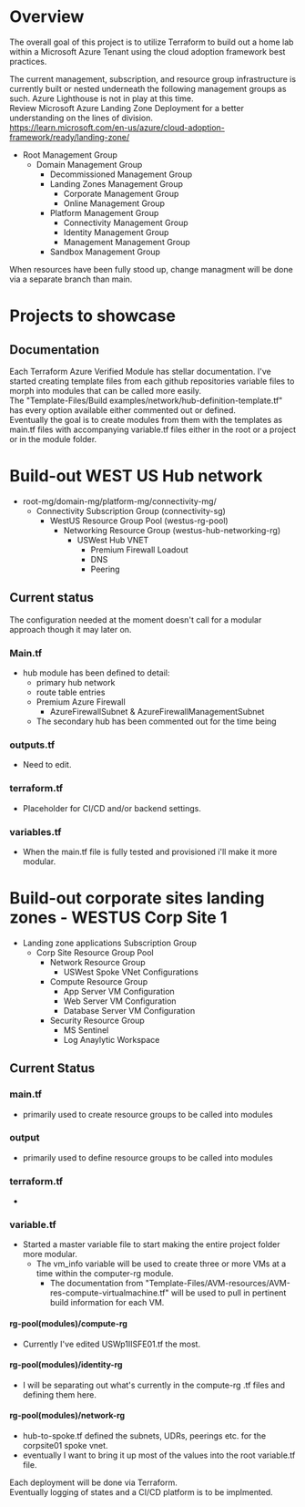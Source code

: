 # Overview
The overall goal of this project is to utilize Terraform to build out a home lab within a Microsoft Azure Tenant using the cloud adoption framework best practices. 

The current management, subscription, and resource group infrastructure is currently built or nested underneath the following management groups as such. Azure Lighthouse is not in play at this time.  
Review Microsoft Azure Landing Zone Deployment for a better understanding on the lines of division.  
https://learn.microsoft.com/en-us/azure/cloud-adoption-framework/ready/landing-zone/   

- Root Management Group
    - Domain Management Group
        - Decommissioned Management Group
        - Landing Zones Management Group
            - Corporate Management Group
            - Online Management Group
        - Platform Management Group
            - Connectivity Management Group
            - Identity Management Group
            - Management Management Group
        - Sandbox Management Group

When resources have been fully stood up, change managment will be done via a separate branch than main.  

# Projects to showcase  
## Documentation  
Each Terraform Azure Verified Module has stellar documentation. 
I've started creating template files from each github repositories variable files to morph into modules that can be called more easily.   
The "Template-Files/Build examples/network/hub-definition-template.tf" has every option available either commented out or defined.  
Eventually the goal is to create modules from them with the templates as main.tf files with accompanying variable.tf files either in the root or a project or in the module folder.  
#  Build-out WEST US Hub network  
- root-mg/domain-mg/platform-mg/connectivity-mg/  
    - Connectivity Subscription Group (connectivity-sg)  
       - WestUS Resource Group Pool (westus-rg-pool)  
            - Networking Resource Group (westus-hub-networking-rg)  
                - USWest Hub VNET  
                  - Premium Firewall Loadout  
                  - DNS  
                  - Peering  

## Current status
The configuration needed at the moment doesn't call for a modular approach though it may later on.  

### Main.tf
- hub module has been defined to detail:
    - primary hub network
    - route table entries
    - Premium Azure Firewall
        - AzureFirewallSubnet & AzureFirewallManagementSubnet
    - The secondary hub has been commented out for the time being

### outputs.tf
- Need to edit.  
### terraform.tf
- Placeholder for CI/CD and/or backend settings.  
### variables.tf
- When the main.tf file is fully tested and provisioned i'll make it more modular.  

# Build-out corporate sites landing zones - WESTUS Corp Site 1

- Landing zone applications Subscription Group
    - Corp Site Resource Group Pool
        - Network Resource Group
            - USWest Spoke VNet Configurations
        - Compute Resource Group
            - App Server VM Configuration
            - Web Server VM Configuration
            - Database Server VM Configuration
        - Security Resource Group
            - MS Sentinel
            - Log Anaylytic Workspace

## Current Status
### main.tf
- primarily used to create resource groups to be called into modules
### output
- primarily used to define resource groups to be called into modules
### terraform.tf
- 
### variable.tf
- Started a master variable file to start making the entire project folder more modular.  
    - The vm_info variable will be used to create three or more VMs at a time within the computer-rg module.  
        - The documentation from "Template-Files/AVM-resources/AVM-res-compute-virtualmachine.tf" will be used to pull in pertinent build information for each VM.  
#### rg-pool(modules)/compute-rg
- Currently I've edited USWp1IISFE01.tf the most.  
#### rg-pool(modules)/identity-rg
- I will be separating out what's currently in the compute-rg .tf files and defining them here.  
#### rg-pool(modules)/network-rg
- hub-to-spoke.tf defined the subnets, UDRs, peerings etc. for the corpsite01 spoke vnet. 
- eventually I want to bring it up most of the values into the root variable.tf file.  

Each deployment will be done via Terraform.  
Eventually logging of states and a CI/CD platform is to be implmented.  

